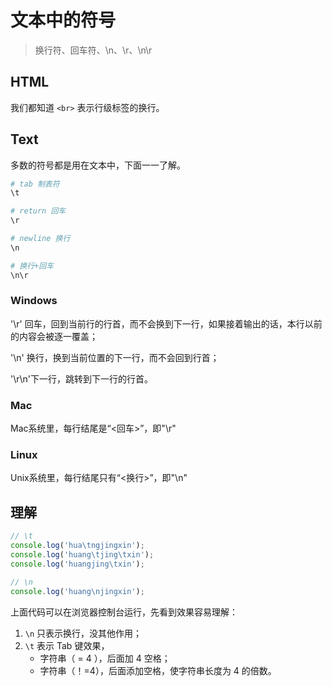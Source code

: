 # 文本中的符号

> 换行符、回车符、\n、\r、\n\r 

## HTML

我们都知道  `<br>` 表示行级标签的换行。

## Text

多数的符号都是用在文本中，下面一一了解。

```bash
# tab 制表符
\t

# return 回车
\r

# newline 换行
\n

# 换行+回车
\n\r
```

### Windows

'\r' 回车，回到当前行的行首，而不会换到下一行，如果接着输出的话，本行以前的内容会被逐一覆盖；

'\n' 换行，换到当前位置的下一行，而不会回到行首；  

'\r\n'下一行，跳转到下一行的行首。

### Mac

Mac系统里，每行结尾是“<回车>”，即"\r"

### Linux

Unix系统里，每行结尾只有“<换行>”，即"\n"

## 理解

```js
// \t 
console.log('hua\tngjingxin');
console.log('huang\tjing\txin');
console.log('huangjing\txin');

// \n 
console.log('huang\njingxin');
```

上面代码可以在浏览器控制台运行，先看到效果容易理解：

1. `\n` 只表示换行，没其他作用；
2. `\t` 表示 Tab 键效果，
   - 字符串（  = 4  ），后面加 4 空格；
   - 字符串（！=4），后面添加空格，使字符串长度为 4 的倍数。

